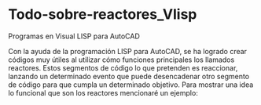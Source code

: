 # Todo-sobre-reactores_Vlisp
Programas en Visual LISP para AutoCAD

Con la ayuda de la programación LISP para AutoCAD, 
se ha logrado crear códigos muy útiles al utilizar
cómo funciones principales los llamados reactores.
Estos segmentos de código lo que pretenden es reaccionar,
lanzando un determinado evento que puede desencadenar
otro segmento de código para que cumpla un determinado
objetivo. 
Para mostrar una idea lo funcional que son los reactores
mencionaré un ejemplo:

